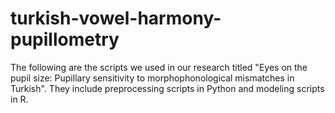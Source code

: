 # turkish-vowel-harmony-pupillometry
The following are the scripts we used in our research titled "Eyes on the pupil size: Pupillary sensitivity to morphophonological mismatches in Turkish". They include preprocessing scripts in Python and modeling scripts in R.
